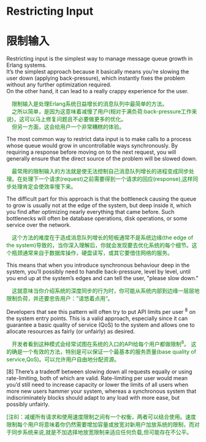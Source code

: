 # Restricting Input
# 限制输入
Restricting input is the simplest way to manage message queue growth in Erlang systems.<br>
It’s the simplest approach because it basically means you’re slowing the user down (applying back-pressure), which instantly fixes the problem without any further optimization required.<br>
On the other hand, it can lead to a really crappy experience for the user.
<p></p> <font color="green">
&emsp;限制输入是处理Erlang系统日益增长的消息队列中最简单的方法。<br>
&emsp;之所以简单，是因为这意味着减慢了用户(相对于满负荷:back-pressure工作来说)，这可以马上修复问题且不必要做更多的优化。<br>
&emsp;但另一方面，这会给用户一个非常糟糕的体验。
</font> <p></p>
The most common way to restrict data input is to make calls to a process whose queue would grow in uncontrollable ways synchronously. By requiring a response before moving on to the next request, you will generally ensure that the direct source of the problem will be slowed down.
<p></p> <font color="green">
&emsp;最常用的限制输入的方法就是使无法控制自己消息队列增长的进程变成同步处理。在处理下一个请求(request)之前需要得到一个请求的回应(response),这样同步处理肯定会使效率慢下来。
</font> <p></p>
The difficult part for this approach is that the bottleneck causing the queue to grow is usually not at the edge of the system, but deep inside it, which you find after optimizing nearly everything that came before. Such bottlenecks will often be database operations, disk operations, or some service over the network.
<p></p> <font color="green">
&emsp;这个方法的难度在于造成消息队列增长的短板通常不是系统边缘(the edge of the system)导致的，当你深入理解后，你就会发现要去优化系统的每个细节。这个瓶颈通常来自于数据库操作，硬盘读写，或其它要借住网络的服务。
</font> <p></p>
This means that when you introduce synchronous behaviour deep in the system, you’ll possibly need to handle back-pressure, level by level, until you end up at the system’s edges and can tell the user, "please slow down."
<p></p> <font color="green">
&emsp;这就意味当你介绍系统的深度同步的行为时，你可能从系统内部到边缘一层层地限制负荷，并还要忠告用户：”请悠着点用“。
</font> <p></p>
Developers that see this pattern will often try to put API limits per user <sup>8</sup> on the system entry points. This is a valid approach, especially since it can guarantee a basic quality of service (QoS) to the system and allows one to allocate resources as fairly (or unfairly) as desired.
<p></p> <font color="green">
&emsp;开发者看到这种模式会经常试图在系统的入口的API给每个用户都做限制<sup>8</sup>。 这的确是一个有效的方法，特别是可以保证一个最基本的服务质量(base quality of service,QoS)。可以允许用户自由地分配资源。
</font> <p></p>
[8] There’s a tradeoff between slowing down all requests equally or using rate-limiting, both of which are valid. Rate-limiting per user would mean you’d still need to increase capacity or lower the limits of all users when more new users hammer your system, whereas a synchronous system that indiscriminately blocks
should adapt to any load with more ease, but possibly unfairly.<br>
<p></p> <font color="green">
[注8]：减缓所有请求和使用速度限制之间有一个权衡，两者可以结合使用。速度限制每个用户将意味着你仍然需要增加容量或放宽对新用户加放系统的限制，而对于同步系统来说,就是不加选择地放宽限制来适应任何负载,但可能存在不公平。
</font> <p></p>


